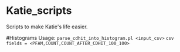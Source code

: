 # Katie_scripts
Scripts to make Katie's life easier.


#Histograms
Usage:
`parse_cdhit_into_histogram.pl <input_csv>`
`csv fields = <PFAM,COUNT,COUNT_AFTER_CDHIT_100_100>`
